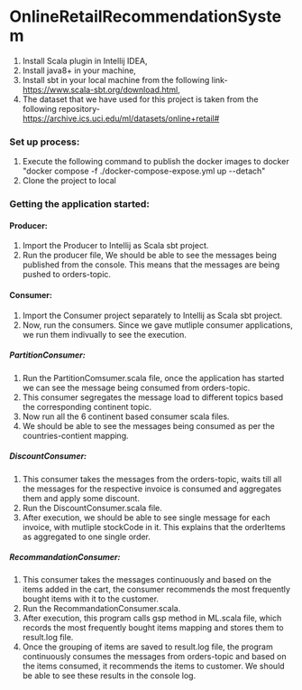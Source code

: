 # OnlineRetailRecommendationSystem
1. Install Scala plugin in Intellij IDEA, 
2. Install java8+ in your machine,
3. Install sbt in your local machine from the following link- https://www.scala-sbt.org/download.html,
4. The dataset that we have used for this project is taken from the following repository- https://archive.ics.uci.edu/ml/datasets/online+retail#


### Set up process:
1. Execute the following command to publish the docker images to docker
  "docker compose -f ./docker-compose-expose.yml up --detach"
2. Clone the project to local

### Getting the application started:
#### Producer:
1. Import the Producer to Intellij as Scala sbt project.
2. Run the producer file, We should be able to see the messages being published from the console. This means that the messages are being pushed to orders-topic.

#### Consumer:
1. Import the Consumer project separately to Intellij as Scala sbt project.
2. Now, run the consumers. Since we gave mutliple consumer applications, we run them indivually to see the execution.

##### PartitionConsumer:
1. Run the PartitionComsumer.scala file, once the application has started we can see the message being consumed from orders-topic.
2. This consumer segregates the message load to different topics based the corresponding continent topic.
3. Now run all the 6 continent based consumer scala files.
4. We should be able to see the messages being consumed as per the countries-contient mapping.

##### DiscountConsumer:
1. This consumer takes the messages from the orders-topic, waits till all the messages for the respective invoice is consumed and aggregates them and apply some discount.
2. Run the DiscountConsumer.scala file.
2. After execution, we should be able to see single message for each invoice, with mutliple stockCode in it. This explains that the orderItems as aggregated to one single order.

##### RecommandationConsumer:
1. This consumer takes the messages continuously and based on the items added in the cart, the consumer recommends the most frequently bought items with it to the customer.
2. Run the RecommandationConsumer.scala.
3. After execution, this program calls gsp method in ML.scala file, which records the most frequently bought items mapping and stores them to result.log file.
4. Once the grouping of items are saved to result.log file, the program continuously consumes the messages from orders-topic and based on the items consumed, it recommends the items to customer. We should be able to see these results in the console log.
